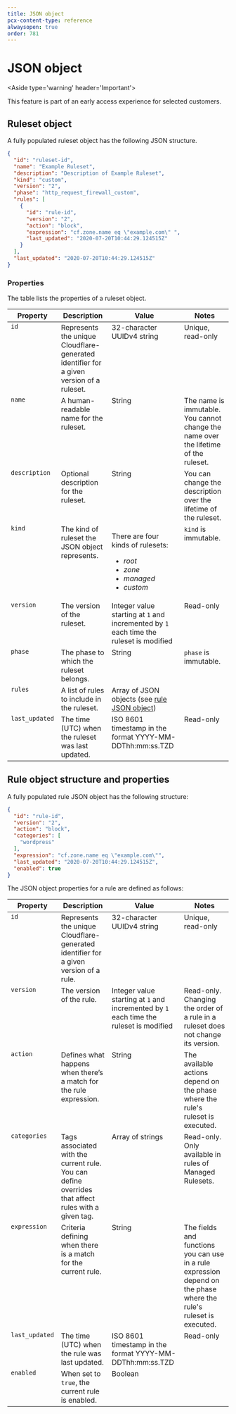 ```yaml
---
title: JSON object
pcx-content-type: reference
alwaysopen: true
order: 781
---
```


# JSON object

<Aside type='warning' header='Important'>

This feature is part of an early access experience for selected customers.

</Aside>

## Ruleset object

A fully populated ruleset object has the following JSON structure.

```json
{
  "id": "ruleset-id",
  "name": "Example Ruleset",
  "description": "Description of Example Ruleset",
  "kind": "custom",
  "version": "2",
  "phase": "http_request_firewall_custom", 
  "rules": [
    {
      "id": "rule-id",
      "version": "2",
      "action": "block",
      "expression": "cf.zone.name eq \"example.com\" ",
      "last_updated": "2020-07-20T10:44:29.124515Z"
    }
  ],
  "last_updated": "2020-07-20T10:44:29.124515Z"
}
```

### Properties

The table lists the properties of a ruleset object.

<table>
  <thead>
    <tr>
      <th>Property</th>
      <th>Description</th>
      <th>Value</th>
      <th>Notes</th>
    </tr>
  </thead>
  <tbody style="vertical-align:top">
    <tr>
      <td><code>id</code></td>
      <td>Represents the unique Cloudflare-generated identifier for a given version of a ruleset.</td>
      <td>32-character UUIDv4 string</td>
      <td>Unique, read-only</td>
    </tr>
    <tr>
      <td><code>name</code></td>
      <td>A human-readable name for the ruleset.</td>
      <td>String</td>
      <td>The name is immutable. You cannot change the name over the lifetime of the ruleset.</td>
    </tr>
    <tr>
      <td><code>description</code></td>
      <td>Optional description for the ruleset.</td>
      <td>String</td>
      <td>You can change the description over the lifetime of the ruleset.</td>
    </tr>
    <tr>
      <td><code>kind</code></td>
      <td>The kind of ruleset the JSON object represents.</td>
      <td>
        <p>There are four kinds of rulesets:
          <ul>
            <li><em>root</em></li>
            <li><em>zone</em></li>
            <li><em>managed</em></li>
            <li><em>custom</em></li>
          </ul>
        </p>
      </td>
      <td><code>kind</code> is immutable.</td>
    </tr>
    <tr>
      <td><code>version</code></td>
      <td>The version of the ruleset.</td>
      <td>Integer value starting at <code>1</code> and incremented by <code>1</code> each time the ruleset is modified</td>
      <td>Read-only</td>
    </tr>
    <tr>
      <td><code>phase</code></td>
      <td>The phase to which the ruleset belongs.</td>
      <td>String</td>
      <td><code>phase</code> is immutable.</td>
    </tr>
    <tr>
      <td><code>rules</code></td>
      <td>A list of rules to include in the ruleset.</td>
      <td>Array of JSON objects (see <a href="#rule-object-structure-and-properties">rule JSON object</a>)</td>
      <td></td>
    </tr>
    <tr>
      <td><code>last_updated</code></td>
      <td>The time (UTC) when the ruleset was last updated.</td>
      <td>ISO 8601 timestamp in the format YYYY-MM-DDThh:mm:ss.TZD</td>
      <td>Read-only</td>
    </tr>
  </tbody>
</table>

## Rule object structure and properties

A fully populated rule JSON object has the following structure:

```json
{
  "id": "rule-id",
  "version": "2",
  "action": "block",
  "categories": [
    "wordpress"
  ],
  "expression": "cf.zone.name eq \"example.com\"",
  "last_updated": "2020-07-20T10:44:29.124515Z",
  "enabled": true    
}
```

The JSON object properties for a rule are defined as follows:

<table>
  <thead>
    <tr>
      <th>Property</th>
      <th>Description</th>
      <th>Value</th>
      <th>Notes</th>
    </tr>
  </thead>
  <tbody style="vertical-align:top">
    <tr>
      <td><code>id</code></td>
      <td>Represents the unique Cloudflare-generated identifier for a given version of a rule.</td>
      <td>32-character UUIDv4 string</td>
      <td>Unique, read-only</td>
    </tr>
    <tr>
      <td><code>version</code></td>
      <td>The version of the rule.</td>
      <td>Integer value starting at <code>1</code> and incremented by <code>1</code> each time the ruleset is modified</td>
      <td>Read-only. Changing the order of a rule in a ruleset does not change its version.</td>
    </tr>
    <tr>
      <td><code>action</code></td>
      <td>Defines what happens when there’s a match for the rule expression.</td>
      <td>String</td>
      <td>The available actions depend on the phase where the rule's ruleset is executed.</td>
    </tr>
    <tr>
      <td><code>categories</code></td>
      <td>Tags associated with the current rule. You can define overrides that affect rules with a given tag.</td>
      <td>Array of strings</td>
      <td>Read-only. Only available in rules of Managed Rulesets.</td>
    </tr>
    <tr>
      <td><code>expression</code></td>
      <td>Criteria defining when there is a match for the current rule.</td>
      <td>String</td>
      <td>The fields and functions you can use in a rule expression depend on the phase where the rule's ruleset is executed.</td>
    </tr>
    <tr>
      <td><code>last_updated</code></td>
      <td>The time (UTC) when the rule was last updated.</td>
      <td>ISO 8601 timestamp in the format YYYY-MM-DDThh:mm:ss.TZD</td>
      <td>Read-only</td>
    </tr>
    <tr>
      <td><code>enabled</code></td>
      <td>When set to <code>true</code>, the current rule is enabled.</td>
      <td>Boolean</td>
      <td></td>
    </tr>
  </tbody>
</table>
